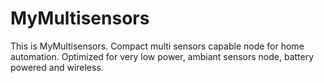 # MyMultisensors
This is MyMultisensors. Compact multi sensors capable node for home automation. Optimized for very low power, ambiant sensors node, battery powered and wireless.
